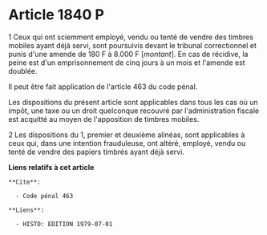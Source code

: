 # Article 1840 P

1  Ceux qui ont sciemment employé, vendu ou tenté de vendre des timbres mobiles ayant déjà servi, sont poursuivis devant le
tribunal correctionnel et punis d'une amende de 180 F à 8.000 F [*montant*]. En cas de récidive, la peine est d'un
emprisonnement de cinq jours à un mois et l'amende est doublée.

Il peut être fait application de l'article 463 du code pénal.

Les dispositions du présent article sont applicables dans tous les cas où un impôt, une taxe ou un droit quelconque recouvré
par l'administration fiscale est acquitté au moyen de l'apposition de timbres mobiles.

2  Les dispositions du 1, premier et deuxième alinéas, sont applicables à ceux qui, dans une intention frauduleuse, ont
altéré, employé, vendu ou tenté de vendre des papiers timbrés ayant déjà servi.

**Liens relatifs à cet article**

	**Cite**:

	  - Code pénal 463

	**Liens**:

	  - HISTO: EDITION 1979-07-01
